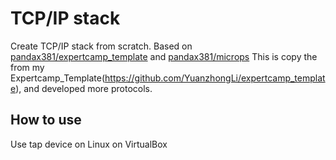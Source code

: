 # TCP/IP stack
Create TCP/IP stack from scratch.
Based on [pandax381/expertcamp_template](https://github.com/pandax381/expertcamp_template/) and [pandax381/microps](https://github.com/pandax381/microps)
This is copy the from my Expertcamp_Template(https://github.com/YuanzhongLi/expertcamp_template), and developed more protocols.

## How to use
Use tap device on Linux on VirtualBox
